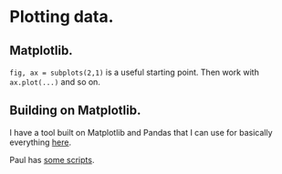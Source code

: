# Plotting data.

## Matplotlib. 

`fig, ax = subplots(2,1)` is a useful starting point. Then work with `ax.plot(...)` and so on.

## Building on Matplotlib.

I have a tool built on Matplotlib and Pandas that I can use for basically everything [here](https://github.com/bbusemeyer/busempyer/blob/master/busempyer/plot_tools.py).

Paul has [some scripts](https://github.com/Paul-St-Young/harvest_qmcpack/blob/master/qharv/field/kyrt.py).

